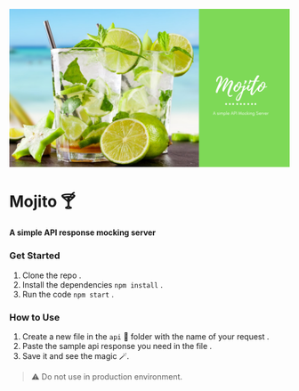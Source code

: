 ![Mojito Cover Image](Mojito.png)


# Mojito 🍸 
#### A simple API response mocking server

### Get Started 

1. Clone the repo  .
2. Install the dependencies ``` npm install ``` .
3. Run the code ``` npm start ``` .

### How to Use 

1. Create a new file in the ```api``` 📁 folder with the name of your request .
2. Paste the sample api response you need in the file  .
3. Save it and see the magic 🪄.


> :warning:  Do not use in production environment.